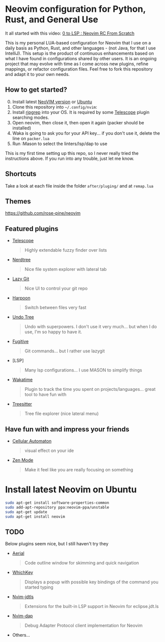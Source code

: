 # Neovim configuration for Python, Rust, and General Use


It all started with this video: [0 to LSP : Neovim RC From Scratch](https://www.youtube.com/watch?v=w7i4amO_zaE&t=1175s)


This is my personal LUA-based configuration for Neovim that I use on a daily basis as Python, Rust, and other languages - (not Java, for that I use IntelliJ). 
This setup is the product of continuous enhancements based on what I have found in configurations shared by other users.
It is an ongoing project that may evolve with time as I come across new plugins, refine mappings, or refactor configuration files.
Feel free to fork this repository and adapt it to your own needs.

## How to get started? 

0. Install latest [NeoVIM version](https://github.com/neovim/neovim/wiki/Installing-Neovim) or [Ubuntu](#install-latest-neovim-on-ubuntu)
1. Clone this repository into `~/.config/nvim`:
2. Install [ripgrep](https://github.com/BurntSushi/ripgrep) into your OS. It is required by some [Telescope](https://github.com/nvim-telescope/telescope.nvim) plugin searching modes.
3. Open neovim, then close it, then open it again (packer should be installed)
4. Waka is going to ask you for your API key... if you don't use it, delete the line on `packer.lua`
5. Run :Mason to select the linters/lsp/dap to use

This is my first time setting up this repo, so I never really tried the instructions above. If you run into any trouble, just let me know.

## Shortcuts 

Take a look at each file inside the folder `after/pluging/` and at `remap.lua`


## Themes 

https://github.com/rose-pine/neovim

## Featured plugins
* [Telescope](https://github.com/nvim-telescope/telescope.nvim)
    > Highly extendable fuzzy finder over lists
* [Nerdtree](https://github.com/preservim/nerdtree)
    > Nice file system explorer with lateral tab
* [Lazy Git](https://github.com/kdheepak/lazygit.nvim)
    > Nice UI to control your git repo 
* [Harpoon](https://github.com/ThePrimeagen/harpoon)
    > Switch between files very fast
* [Undo Tree](https://github.com/mbbill/undotree)
    > Undo with superpowers. 
    > I don't use it very much... but when I do use, I'm so happy to have it.
* [Fugitive](https://github.com/tpope/vim-fugitive)
    > Git commands... but I rather use lazygit
* [LSP]
    > Many lsp configurations... I use MASON to simplify things
* [Wakatime](https://wakatime.com/vim)
    > Plugin to track the time you spent on projects/languages... great tool to have fun with
* [Treesitter](https://github.com/nvim-treesitter/nvim-treesitter)
    > Tree file explorer (nice lateral menu)


## Have fun with and impress your friends
* [Cellular Automaton](https://github.com/Eandrju/cellular-automaton.nvim)
    > visual effect on your ide
* [Zen Mode](https://github.com/folke/zen-mode.nvim)
    > Make it feel like you are really focusing on something

# Install latest Neovim on Ubuntu 

```bash
sudo apt-get install software-properties-common
sudo add-apt-repository ppa:neovim-ppa/unstable
sudo apt-get update
sudo apt-get install neovim
```

## TODO
Below plugins seem nice, but I still haven't try they

* [Aerial](https://github.com/stevearc/aerial.nvim)
    > Code outline window for skimming and quick navigation
* [WhichKey](https://github.com/folke/which-key.nvim)
    > Displays a popup with possible key bindings of the command you started typing
* [Nvim-jdtls](https://github.com/mfussenegger/nvim-jdtls)
    > Extensions for the built-in LSP support in Neovim for eclipse.jdt.ls
* [Nvim-dap](https://github.com/mfussenegger/nvim-dap)
    > Debug Adapter Protocol client implementation for Neovim
* Others...

